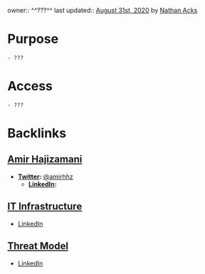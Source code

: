 owner:: ^^???^^
last updated:: [August 31st, 2020](<August 31st, 2020.md>) by [Nathan Acks](<Nathan Acks.md>)
# Purpose
    - ???
# Access
    - ???

# Backlinks
## [Amir Hajizamani](<Amir Hajizamani.md>)
- **[Twitter](<Twitter.md>):** [@amirhhz](https://twitter.com/amirhhz)
    - **[LinkedIn](<LinkedIn.md>):**

## [IT Infrastructure](<IT Infrastructure.md>)
- [LinkedIn](<LinkedIn.md>)

## [Threat Model](<Threat Model.md>)
- [LinkedIn](<LinkedIn.md>)

